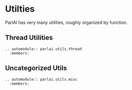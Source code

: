 <!--
  Copyright (c) Facebook, Inc. and its affiliates.
  This source code is licensed under the MIT license found in the
  LICENSE file in the root directory of this source tree.
-->

# Utilties
ParlAI has very many utilities, roughly organized by function.

## Thread Utilities
```eval_rst
.. automodule:: parlai.utils.thread
  :members:
```

## Uncategorized Utils
```eval_rst
.. automodule:: parlai.utils.misc
  :members:
```
